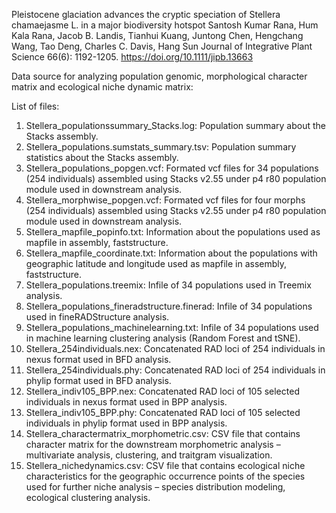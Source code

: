 Pleistocene glaciation advances the cryptic speciation of Stellera chamaejasme L. in a major biodiversity hotspot
Santosh Kumar Rana, Hum Kala Rana, Jacob B. Landis, Tianhui Kuang, Juntong Chen, Hengchang Wang, Tao Deng, Charles C. Davis, Hang Sun
Journal of Integrative Plant Science 66(6): 1192-1205.
https://doi.org/10.1111/jipb.13663

Data source for analyzing population genomic, morphological character matrix and ecological niche dynamic matrix: 

List of files: 
1. Stellera_populationssummary_Stacks.log: Population summary about the Stacks assembly. 
2. Stellera_populations.sumstats_summary.tsv: Population summary statistics about the Stacks assembly.
3. Stellera_populations_popgen.vcf: Formated vcf files for 34 populations (254 individuals) assembled using Stacks v2.55 under p4 r80 population module used in downstream analysis. 
4. Stellera_morphwise_popgen.vcf: Formated vcf files for four morphs (254 individuals) assembled using Stacks v2.55 under p4 r80 population module used in downstream analysis. 
5. Stellera_mapfile_popinfo.txt: Information about the populations used as mapfile in assembly, faststructure. 
6. Stellera_mapfile_coordinate.txt: Information about the populations with geographic latitude and longitude used as mapfile in assembly, faststructure. 
7. Stellera_populations.treemix: Infile of 34 populations used in Treemix analysis. 
8. Stellera_populations_fineradstructure.finerad: Infile of 34 populations used in fineRADStructure analysis. 
9. Stellera_populations_machinelearning.txt: Infile of 34 populations used in machine learning clustering analysis (Random Forest and tSNE). 
10. Stellera_254individuals.nex: Concatenated RAD loci of 254 individuals in nexus format used in BFD analysis. 
11. Stellera_254individuals.phy: Concatenated RAD loci of 254 individuals in phylip format used in BFD analysis. 
12. Stellera_indiv105_BPP.nex: Concatenated RAD loci of 105 selected individuals in nexus format used in BPP analysis.
13. Stellera_indiv105_BPP.phy: Concatenated RAD loci of 105 selected individuals in phylip format used in BPP analysis. 
14. Stellera_charactermatrix_morphometric.csv: CSV file that contains character matrix for the downstream morphometric analysis – multivariate analysis, clustering, and traitgram visualization. 
15. Stellera_nichedynamics.csv: CSV file that contains ecological niche characteristics for the geographic occurrence points of the species used for further niche analysis – species distribution modeling, ecological clustering analysis.
